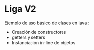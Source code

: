 # Liga V2
Ejemplo de uso básico de clases en java :
* Creación de constructores
* getters y setters
* Instanciación in-line de objetos
